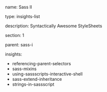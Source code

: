 name: Sass II

type: insights-list

description: Syntactically Awesome StyleSheets

section: 1

parent: sass-i

insights:
  - referencing-parent-selectors
  - sass-mixins
  - using-sassscripts-interactive-shell
  - sass-extend-inheritance
  - strings-in-sassscript
